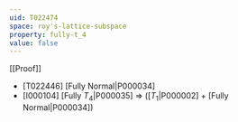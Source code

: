 ```yaml
---
uid: T022474
space: roy's-lattice-subspace
property: fully-t_4
value: false
---
```

[[Proof]]

* [T022446] [Fully Normal|P000034]
* [I000104] [Fully $T_4$|P000035] => ([$T_1$|P000002] + [Fully Normal|P000034])

